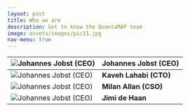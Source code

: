 ```yaml
---
layout: post
title: Who we are
description: Get to know the QuantaMAP team
image: assets/images/pic11.jpg
nav-menu: true
---
```


|![Johannes Jobst (CEO)](/assets/images/pic07.jpg) | **Johannes Jobst (CEO)**|
|---|---|
|![Johannes Jobst (CEO)](/assets/images/pic07.jpg) | **Kaveh Lahabi (CTO)**|
|![Johannes Jobst (CEO)](/assets/images/pic07.jpg) | **Milan Allan (CSO)**|
|![Johannes Jobst (CEO)](/assets/images/pic07.jpg) | **Jimi de Haan**|
